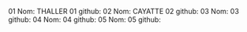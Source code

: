 01 Nom: THALLER
01 github:
02 Nom: CAYATTE
02 github:
03 Nom:
03 github:
04 Nom:
04 github:
05 Nom:
05 github:
